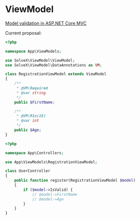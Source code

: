 # ViewModel

[Model validation in ASP.NET Core MVC](https://docs.microsoft.com/en-us/aspnet/core/mvc/models/validation)

Current proposal:

```php
<?php

namespace App\ViewModels;

use SolveX\ViewModel\ViewModel;
use SolveX\ViewModel\DataAnnotations as VM;

class RegistrationViewModel extends ViewModel
{
    /**
     * @VM\Required
     * @var string
     */
    public $FirstName;

    /**
     * @VM\Min(18)
     * @var int
     */
    public $Age;
}
```

```php
<?php

namespace App\Controllers;

use App\ViewModels\RegistrationViewModel;

class UserController
{
    public function register(RegistrationViewModel $model)
    {
        if ($model->IsValid) {
            // $model->FirstName
            // $model->Age
        }
    }
}
```